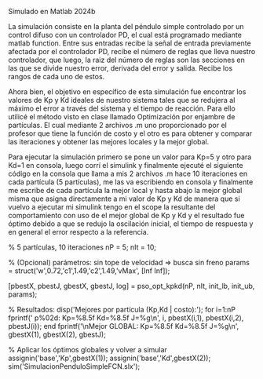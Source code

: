 Simulado en Matlab 2024b

La simulación consiste en la planta del péndulo simple controlado por un control difuso con un controlador PD, el cual está programado mediante matlab function.
Entre sus entradas recibe la señal de entrada previamente afectada por el controlador PD, recibe el número de reglas que lleva nuestro controlador, que luego,
la raiz del número de reglas son las secciones en las que se divide nuestro error, derivada del error y salida. Recibe los rangos de cada uno de estos. 

Ahora bien, el objetivo en específico de esta simulación fue encontrar los valores de Kp y Kd ideales de nuestro sistema tales que se redujera al máximo el error 
a través del sistema y el tiempo de reacción. Para ello utilicé el método visto en clase llamado Optimización por enjambre de partículas. El cual mediante 2 archivos
.m uno proporcionado por el profesor que tiene la función de costo y el otro es para obtener y comparar las iteraciones y obtener las mejores locales y la mejor global.

Para ejecutar la simulación primero se pone un valor para Kp=5 y otro para Kd=1 en consola, luego corrí el simulink y finalmente ejecuté el siguiente código en la consola
que llama a mis 2 archivos .m hace 10 iteraciones en cada partícula (5 partículas), me las va escribiendo en consola y finalmente me escribe de cada partícula la 
mejor local y hasta abajo la mejor global misma que asigna directamente a mi valor de Kp y Kd de manera que si vuelvo a ejecutar mi simulink tengo en el scope la 
resultante del comportamiento con uso de el mejor global de Kp y Kd y el resultado fue óptimo debido a que se redujo la oscilación inicial, el tiempo de respuesta 
y en general el error respecto a la referencia.

% 5 partículas, 10 iteraciones
nP  = 5;
nIt = 10;

% (Opcional) parámetros: sin tope de velocidad => busca sin freno
params = struct('w',0.72,'c1',1.49,'c2',1.49,'vMax', [Inf Inf]);

[pbestX, pbestJ, gbestX, gbestJ, log] = pso_opt_kpkd(nP, nIt, init_lb, init_ub, params);

% Resultados:
disp('Mejores por partícula (Kp,Kd | costo):');
for i=1:nP
    fprintf('  p%02d: Kp=%8.5f  Kd=%8.5f   J=%g\n', i, pbestX(i,1), pbestX(i,2), pbestJ(i));
end
fprintf('\nMejor GLOBAL: Kp=%8.5f  Kd=%8.5f   J=%g\n', gbestX(1), gbestX(2), gbestJ);

% Aplicar los óptimos globales y volver a simular
assignin('base','Kp',gbestX(1));
assignin('base','Kd',gbestX(2));
sim('SimulacionPenduloSimpleFCN.slx');
